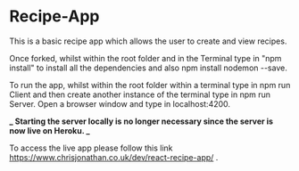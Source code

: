 # Recipe-App

This is a basic recipe app which allows the user to create and view recipes.

Once forked, whilst within the root folder and in the Terminal type in "npm install" to install all the dependencies and also npm install nodemon --save.

To run the app, whilst within the root folder within a terminal type in npm run Client and then create another instance of the terminal type in npm run Server. Open a browser window and type in localhost:4200.

**_ Starting the server locally is no longer necessary since the server is now live on Heroku. _**

To access the live app please follow this link https://www.chrisjonathan.co.uk/dev/react-recipe-app/ .
